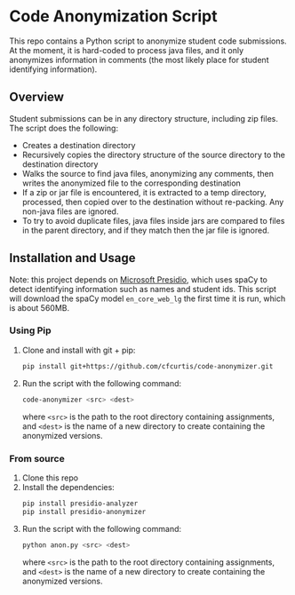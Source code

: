# Code Anonymization Script
This repo contains a Python script to anonymize student code submissions. At the moment, it is hard-coded to process java files, and it only anonymizes information in comments (the most likely place for student identifying information).

## Overview
Student submissions can be in any directory structure, including zip files. The script does the following:
- Creates a destination directory
- Recursively copies the directory structure of the source directory to the destination directory
- Walks the source to find java files, anonymizing any comments, then writes the anonymized file to the corresponding destination
- If a zip or jar file is encountered, it is extracted to a temp directory, processed, then copied over to the destination without re-packing. Any non-java files are ignored.
- To try to avoid duplicate files, java files inside jars are compared to files in the parent directory, and if they match then the jar file is ignored.

## Installation and Usage
Note: this project depends on [Microsoft Presidio](https://microsoft.github.io/), which uses spaCy to detect identifying information such as names and student ids. This script will download the spaCy model `en_core_web_lg` the first time it is run, which is about 560MB.

### Using Pip
1. Clone and install with git + pip:
    ```bash
    pip install git+https://github.com/cfcurtis/code-anonymizer.git
    ```
2. Run the script with the following command:
   ```bash
   code-anonymizer <src> <dest>
   ```
   where `<src>` is the path to the root directory containing assignments, and `<dest>` is the name of a new directory to create containing the anonymized versions.

### From source
1. Clone this repo
2. Install the dependencies:
   ```bash
   pip install presidio-analyzer
   pip install presidio-anonymizer
   ```
3. Run the script with the following command:
   ```bash
   python anon.py <src> <dest>
   ```
   where `<src>` is the path to the root directory containing assignments, and `<dest>` is the name of a new directory to create containing the anonymized versions.
